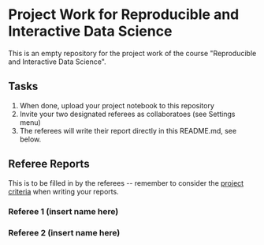 # Project Work for Reproducible and Interactive Data Science

This is an empty repository for the project work
of the course "Reproducible and Interactive Data Science".

## Tasks

1. When done, upload your project notebook to this repository
2. Invite your two designated referees as collaboratoes (see Settings menu)
3. The referees will write their report directly in this README.md, see below.

## Referee Reports

This is to be filled in by the referees -- remember to consider the [project criteria](http://github.com/mlund/jupyter-course)
when writing your reports.

### Referee 1 (insert name here)

### Referee 2 (insert name here)
